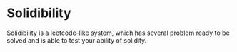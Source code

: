 # Solidibility
Solidibility is a leetcode-like system, which has several problem ready to be solved and is able to test your ability of solidity.
